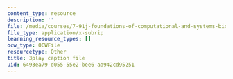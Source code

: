 ```yaml
---
content_type: resource
description: ''
file: /media/courses/7-91j-foundations-of-computational-and-systems-biology-spring-2014/6493ea79d05555e2bee6aa942cd95251_kUN6rJ21Hno.vtt
file_type: application/x-subrip
learning_resource_types: []
ocw_type: OCWFile
resourcetype: Other
title: 3play caption file
uid: 6493ea79-d055-55e2-bee6-aa942cd95251
---
```


